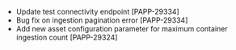 * Update test connectivity endpoint [PAPP-29334]
* Bug fix on ingestion pagination error [PAPP-29334]
* Add new asset configuration parameter for maximum container ingestion count [PAPP-29324]
